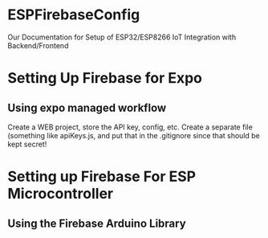 # ESPFirebaseConfig
Our Documentation for Setup of ESP32/ESP8266 IoT Integration with Backend/Frontend

# Setting Up Firebase for Expo
## Using expo managed workflow
Create a WEB project, store the API key, config, etc.
Create a separate file (something like apiKeys.js, and put that in the .gitignore since that should be kept secret!

# Setting up Firebase For ESP Microcontroller
## Using the Firebase Arduino Library
